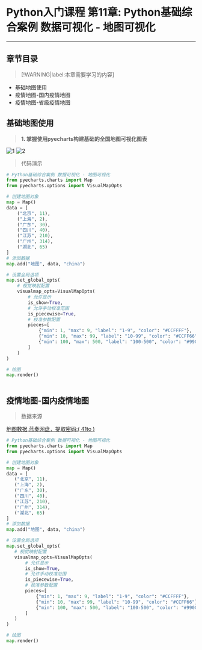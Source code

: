# Python入门课程 第11章: Python基础综合案例 数据可视化 - 地图可视化

---

## **章节目录**

> [!WARNING|label:本章需要学习的内容]

+ 基础地图使用
+ 疫情地图-国内疫情地图
+ 疫情地图-省级疫情地图


## **基础地图使用**

> **1. 掌握使用pyecharts构建基础的全国地图可视化图表**

![1](https://img-blog.csdnimg.cn/c84b71900e2c45eaae58bc1ade7c7933.jpeg)
![2](https://img-blog.csdnimg.cn/838999d69f9146cdbd013fb31898d8d1.jpeg)

> 代码演示

```python 
# Python基础综合案例 数据可视化 - 地图可视化
from pyecharts.charts import Map
from pyecharts.options import VisualMapOpts

# 创建地图对象
map = Map()
data = [
    ("北京", 11),
    ("上海", 2),
    ("广东", 30),
    ("四川", 40),
    ("江苏", 210),
    ("广州", 314),
    ("湖北", 65)
]
# 添加数据
map.add("地图", data, "china")

# 设置全局选项
map.set_global_opts(
    # 视觉映射配置
    visualmap_opts=VisualMapOpts(
        # 允许显示
        is_show=True,
        # 允许手动校准范围
        is_piecewise=True,
        # 校准参数配置
        pieces=[
            {"min": 1, "max": 9, "label": "1-9", "color": "#CCFFFF"},
            {"min": 10, "max": 99, "label": "10-99", "color": "#CCFF66"},
            {"min": 100, "max": 500, "label": "100-500", "color": "#990033"}
        ]
    )
)

# 绘图
map.render()



```

## **疫情地图-国内疫情地图**

> 数据来源

[地图数据,蓝奏网盘，提取密码:(  41to  )]( https://wwi.lanzoup.com/b01856q5c)
 
 ```python
# Python基础综合案例 数据可视化 - 地图可视化
from pyecharts.charts import Map
from pyecharts.options import VisualMapOpts

# 创建地图对象
map = Map()
data = [
    ("北京", 11),
    ("上海", 2),
    ("广东", 30),
    ("四川", 40),
    ("江苏", 210),
    ("广州", 314),
    ("湖北", 65)
]
# 添加数据
map.add("地图", data, "china")

# 设置全局选项
map.set_global_opts(
    # 视觉映射配置
    visualmap_opts=VisualMapOpts(
        # 允许显示
        is_show=True,
        # 允许手动校准范围
        is_piecewise=True,
        # 校准参数配置
        pieces=[
            {"min": 1, "max": 9, "label": "1-9", "color": "#CCFFFF"},
            {"min": 10, "max": 99, "label": "10-99", "color": "#CCFF66"},
            {"min": 100, "max": 500, "label": "100-500", "color": "#990033"}
        ]
    )
)

# 绘图
map.render()


 ```
